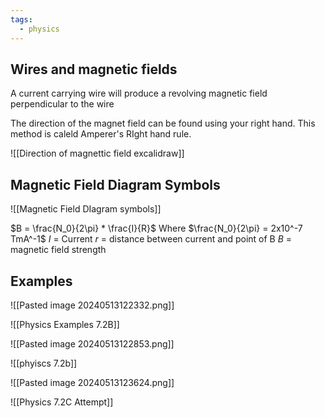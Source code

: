 ```yaml
---
tags:
  - physics
---
```

## Wires and magnetic fields
A current carrying wire will produce a revolving magnetic field perpendicular to the wire 

The direction of the magnet field can be found using your right hand. This method is caleld Amperer's RIght hand rule.  

![[Direction of magnettic field excalidraw]]
## Magnetic Field Diagram Symbols

![[Magnetic Field DIagram symbols]]

$B = \frac{N_0}{2\pi} * \frac{I}{R}$
Where $\frac{N_0}{2\pi} = 2x10^-7 TmA^-1$
$I$ = Current 
$r$ = distance between current and point of B 
$B$ = magnetic field strength


## Examples

![[Pasted image 20240513122332.png]]

![[Physics Examples 7.2B]]


![[Pasted image 20240513122853.png]]

![[phyiscs 7.2b]]


![[Pasted image 20240513123624.png]]


![[Physics 7.2C Attempt]]



